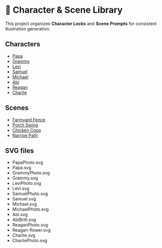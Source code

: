 # 🎨 Character & Scene Library

This project organizes **Character Locks** and **Scene Prompts** for consistent illustration generation.

## Characters

- [Papa](CharacterLocks/Papa.md)
- [Grammy](CharacterLocks/Grammy.md)
- [Levi](CharacterLocks/Levi.md)
- [Samuel](CharacterLocks/Samuel.md)
- [Michael](CharacterLocks/Michael.md)
- [Abi](CharacterLocks/Abi.md)
- [Reagan](CharacterLocks/Reagan.md)
- [Charlie](CharacterLocks/Charlie.md)

## Scenes

- [Farmyard Fence](Scenes/FarmyardFence.md)
- [Porch Swing](Scenes/PorchSwing.md)
- [Chicken Coop](Scenes/ChickenCoop.md)
- [Narrow Path](Scenes/NarrowPath.md)

## SVG files

- PapaPhoto.svg
- Papa.svg
- GrammyPhoto.svg
- Grammy.svg
- LeviPhoto.svg
- Levi.svg
- SamuelPhoto.svg
- Samuel.svg
- Michael.svg
- MichaelPhoto.svg
- Abi.svg
- AbiBritt.svg
- ReaganPhoto.svg
- Reagan-flower.svg
- Charlie.svg
- CharliePhoto.svg
